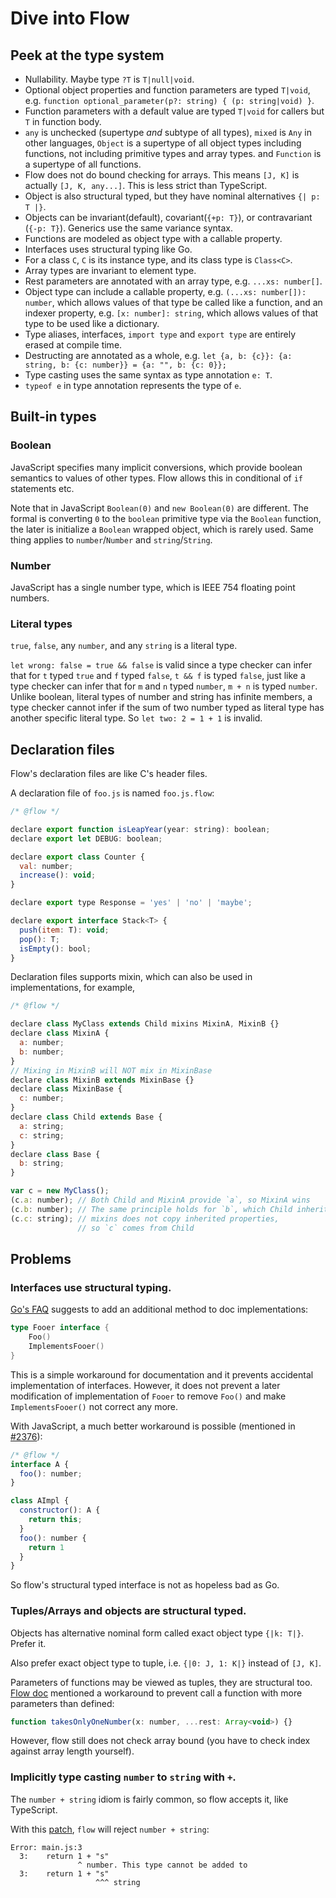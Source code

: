Dive into Flow
==============

Peek at the type system
-----------------------

- Nullability. Maybe type `?T` is `T|null|void`.
- Optional object properties and function parameters are typed `T|void`,
  e.g. `function optional_parameter(p?: string) { (p: string|void) }`.
- Function parameters with a default value are typed `T|void` for callers but `T` in function body.
- `any` is unchecked (supertype *and* subtype of all types),
  `mixed` is `Any` in other languages,
  `Object` is a supertype of all object types including functions,
  not including primitive types and array types.
  and `Function` is a supertype of all functions.
- Flow does not do bound checking for arrays.
  This means `[J, K]` is actually `[J, K, any...]`.
  This is less strict than TypeScript.
- Object is also structural typed, but they have nominal alternatives `{| p: T |}`.
- Objects can be invariant(default), covariant(`{+p: T}`), or contravariant (`{-p: T}`).
  Generics use the same variance syntax.
- Functions are modeled as object type with a callable property.
- Interfaces uses structural typing like Go.
- For a class `C`, `C` is its instance type, and its class type is `Class<C>`.
- Array types are invariant to element type.
- Rest parameters are annotated with an array type, e.g. `...xs: number[]`.
- Object type can include a callable property, e.g. `(...xs: number[]): number`,
  which allows values of that type be called like a function,
  and an indexer property, e.g. `[x: number]: string`,
  which allows values of that type to be used like a dictionary.
- Type aliases, interfaces, `import type` and `export type` are entirely erased at compile time.
- Destructing are annotated as a whole,
  e.g. `let {a, b: {c}}: {a: string, b: {c: number}} = {a: "", b: {c: 0}};`
- Type casting uses the same syntax as type annotation `e: T`.
- `typeof e` in type annotation represents the type of `e`.

Built-in types
--------------

### Boolean

JavaScript specifies many implicit conversions,
which provide boolean semantics to values of other types.
Flow allows this in conditional of `if` statements etc.

Note that in JavaScript `Boolean(0)` and `new Boolean(0)` are different.
The formal is converting `0` to the `boolean` primitive type via the `Boolean` function,
the later is initialize a `Boolean` wrapped object, which is rarely used.
Same thing applies to `number`/`Number` and `string`/`String`.

### Number

JavaScript has a single number type, which is IEEE 754 floating point numbers.

### Literal types

`true`, `false`, any `number`, and any `string` is a literal type.

`let wrong: false = true && false` is valid
since a type checker can infer that for `t` typed `true` and `f` typed `false`, `t && f` is typed `false`,
just like a type checker can infer that for `m` and `n` typed `number`, `m + n` is typed `number`.
Unlike boolean, literal types of number and string has infinite members,
a type checker cannot infer if the sum of two number typed as literal type has another specific literal type.
So `let two: 2 = 1 + 1` is invalid.


Declaration files
-----------------

Flow's declaration files are like C's header files.

A declaration file of `foo.js` is named `foo.js.flow`:

```js
/* @flow */

declare export function isLeapYear(year: string): boolean;
declare export let DEBUG: boolean;

declare export class Counter {
  val: number;
  increase(): void;
}

declare export type Response = 'yes' | 'no' | 'maybe';

declare export interface Stack<T> {
  push(item: T): void;
  pop(): T;
  isEmpty(): bool;
}
```

Declaration files supports mixin,
which can also be used in implementations, for example,

```js
/* @flow */

declare class MyClass extends Child mixins MixinA, MixinB {}
declare class MixinA {
  a: number;
  b: number;
}
// Mixing in MixinB will NOT mix in MixinBase
declare class MixinB extends MixinBase {}
declare class MixinBase {
  c: number;
}
declare class Child extends Base {
  a: string;
  c: string;
}
declare class Base {
  b: string;
}

var c = new MyClass();
(c.a: number); // Both Child and MixinA provide `a`, so MixinA wins
(c.b: number); // The same principle holds for `b`, which Child inherits
(c.c: string); // mixins does not copy inherited properties,
               // so `c` comes from Child
```

Problems
--------

### Interfaces use structural typing.

[Go's FAQ][go-faq] suggests to add an additional method to doc implementations:

```go
type Fooer interface {
    Foo()
    ImplementsFooer()
}
```

This is a simple workaround for documentation
and it prevents accidental implementation of interfaces.
However, it does not prevent a later modification of implementation of `Fooer`
to remove `Foo()` and make `ImplementsFooer()` not correct any more.

With JavaScript, a much better workaround is possible (mentioned in [#2376][]):

```js
/* @flow */
interface A {
  foo(): number;
}

class AImpl {
  constructor(): A {
    return this;
  }
  foo(): number {
    return 1
  }
}
```

So flow's structural typed interface is not as hopeless bad as Go.

[#2376]: https://github.com/facebook/flow/issues/2376

[go-faq]: https://golang.org/doc/faq#guarantee_satisfies_interface

### Tuples/Arrays and objects are structural typed.

Objects has alternative nominal form called exact object type `{|k: T|}`.
Prefer it.

Also prefer exact object type to tuple,
i.e. `{|0: J, 1: K|}` instead of `[J, K]`.

Parameters of functions may be viewed as tuples,
they are structural too.
[Flow doc][functions] mentioned a workaround to prevent call a function with more parameters than defined:

```js
function takesOnlyOneNumber(x: number, ...rest: Array<void>) {}
```

[functions]: https://flowtype.org/docs/functions.html#_

However, flow still does not check array bound
(you have to check index against array length yourself).

### Implicitly type casting `number` to `string` with `+`.

The `number + string` idiom is fairly common, so flow accepts it, like TypeScript.

With this [patch][4610], `flow` will reject `number + string`:

```
Error: main.js:3
  3:    return 1 + "s"
               ^ number. This type cannot be added to
  3:    return 1 + "s"
                   ^^^ string
```

[4610]: https://github.com/facebook/flow/pull/4610